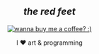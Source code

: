 <h2 align="center"><i>the red feet</i></h2>
<p align="center">  
  <a href="https://www.designbyhumans.com/shop/t-shirt/men/the-red-feet/1299809/">  
       <img src="https://cdn.designbyhumans.com/product_images/p/1299809.65.7a1afS7YyAgA-650x650-b-p-eee.jpg" alt="wanna buy me a coffee? :)"/>
  </a>
</p>

<p align="center">I ❤️ art & programming</p>

